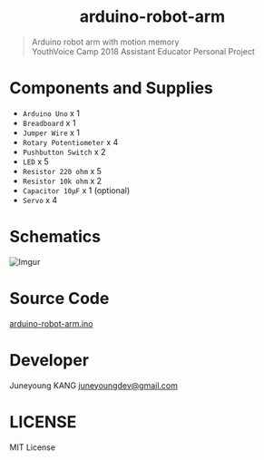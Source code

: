 <h1 align="center">arduino-robot-arm</h1>  

> Arduino robot arm with motion memory  
> YouthVoice Camp 2018 Assistant Educator Personal Project

# Components and Supplies

- `Arduino Uno` x 1
- `Breadboard` x 1
- `Jumper Wire` x 1
- `Rotary Potentiometer` x 4
- `Pushbutton Switch` x 2
- `LED` x 5
- `Resistor 220 ohm` x 5
- `Resistor 10k ohm` x 2
- `Capacitor 10μF` x 1 (optional)
- `Servo` x 4

# Schematics

![Imgur](https://i.imgur.com/lwyREWC.png)

# Source Code

[arduino-robot-arm.ino](https://github.com/Juneyoung-Kang/arduino-robot-arm/blob/master/src/arduino-robot-arm.ino)

# Developer

Juneyoung KANG [juneyoungdev@gmail.com](mailto:juneyoungdev@gmail.com)

# LICENSE

MIT License